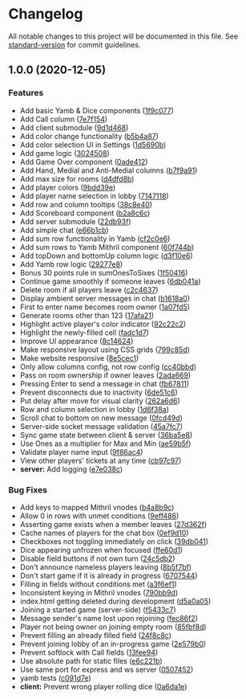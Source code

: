# Changelog

All notable changes to this project will be documented in this file. See [standard-version](https://github.com/conventional-changelog/standard-version) for commit guidelines.

## 1.0.0 (2020-12-05)


### Features

* Add basic Yamb & Dice components ([1f9c077](https://github.com/Asha20/yamb/commit/1f9c077575a665fde4fdf5fba54d59c3322dd0b6))
* Add Call column ([7e7f154](https://github.com/Asha20/yamb/commit/7e7f15468c4efc7cc6a377ac71871454c3d8b1c7))
* Add client submodule ([9d1d468](https://github.com/Asha20/yamb/commit/9d1d46821fdc38c20a7fd23e83c4fa9fd9a616e0))
* Add color change functionality ([b5b4a87](https://github.com/Asha20/yamb/commit/b5b4a875cbb4072023c470f97315b4da9098b667))
* Add color selection UI in Settings ([1d5690b](https://github.com/Asha20/yamb/commit/1d5690b63e9b93dd30196a3fc4a4a8e8487499e9))
* Add game logic ([3024508](https://github.com/Asha20/yamb/commit/3024508e41feafab0de52fa0ff6a03a2e171ee05))
* Add Game Over component ([0ade412](https://github.com/Asha20/yamb/commit/0ade412f54f054983b2f6a2723acd0eb801355fa))
* Add Hand, Medial and Anti-Medial columns ([b7f9a91](https://github.com/Asha20/yamb/commit/b7f9a91e715f32a94fb7a7ae432a60ace43ae631))
* Add max size for rooms ([d4dfd8b](https://github.com/Asha20/yamb/commit/d4dfd8b43fe7243b44fcb5804270ace1a725beba))
* Add player colors ([9bdd39e](https://github.com/Asha20/yamb/commit/9bdd39eb62892c4519025147bc94150a7d3c2513))
* Add player name selection in lobby ([7147118](https://github.com/Asha20/yamb/commit/7147118e23bc5d5383f8342f50cce0c9ecbcec22))
* Add row and column tooltips ([38c8e40](https://github.com/Asha20/yamb/commit/38c8e400e31f2b8d4995bd1549c37203d28266b1))
* Add Scoreboard component ([b2a8c6c](https://github.com/Asha20/yamb/commit/b2a8c6c0f86b88e767da9e50fc9816053eb4366e))
* Add server submodule ([22db93f](https://github.com/Asha20/yamb/commit/22db93ff7ae67fec46a2d8e94978e6f11353ec84))
* Add simple chat ([e66b1cb](https://github.com/Asha20/yamb/commit/e66b1cb4bb2836c22d9d6b620512226ab9c41207))
* Add sum row functionality in Yamb ([cf2c0e6](https://github.com/Asha20/yamb/commit/cf2c0e6e54bb1ac662af42acc154003cc15471ef))
* Add sum rows to Yamb Mithril component ([60f744b](https://github.com/Asha20/yamb/commit/60f744baef7006fae43a9100a17f9618e713036a))
* Add topDown and bottomUp column logic ([d3f10e6](https://github.com/Asha20/yamb/commit/d3f10e6aaa0408f914409025c52f02f548a3cdac))
* Add Yamb row logic ([29277e8](https://github.com/Asha20/yamb/commit/29277e8640944123c541845317e2c0725b471a04))
* Bonus 30 points rule in sumOnesToSixes ([1f50416](https://github.com/Asha20/yamb/commit/1f50416988430396abaf5f01eeb1af127c329002))
* Continue game smoothly if someone leaves ([6db041a](https://github.com/Asha20/yamb/commit/6db041a0852237295d14a9ed278a289755d6a9ba))
* Delete room if all players leave ([c2c4637](https://github.com/Asha20/yamb/commit/c2c46371143c5cf66ef1cefa1e2edbf3df47c5e9))
* Display ambient server messages in chat ([b1618a0](https://github.com/Asha20/yamb/commit/b1618a07368bec7651dd045a1a7bf5d24146173b))
* First to enter name becomes room owner ([1a07fd5](https://github.com/Asha20/yamb/commit/1a07fd5e1aef4d78a7079928a81ef85bc182c324))
* Generate rooms other than 123 ([17afa21](https://github.com/Asha20/yamb/commit/17afa2163a5cf0ba4866e05871e9efb4ab70eb5b))
* Highlight active player's color indicator ([92c22c2](https://github.com/Asha20/yamb/commit/92c22c273ca184934977aa8f7809add39960ea6b))
* Highlight the newly-filled cell ([fadc1d7](https://github.com/Asha20/yamb/commit/fadc1d70e9ffcba87eeb20fe8f34d6b8d83fab14))
* Improve UI appearance ([8c14624](https://github.com/Asha20/yamb/commit/8c14624d3dade4d25fdc8c4e85e7ace27a395d52))
* Make responsive layout using CSS grids ([799c85d](https://github.com/Asha20/yamb/commit/799c85d51dcc509fc1e2c4af0fa8d391f385a379))
* Make website responsive ([8e5cec1](https://github.com/Asha20/yamb/commit/8e5cec101649672f34f0ef9bb23cf5fa4c797dd9))
* Only allow columns config, not row config ([cc40bbd](https://github.com/Asha20/yamb/commit/cc40bbded71515435de08736cedc45fc19cffa37))
* Pass on room ownership if owner leaves ([2ada669](https://github.com/Asha20/yamb/commit/2ada6698d0d052733e03112d8c971542c1d54d0c))
* Pressing Enter to send a message in chat ([fb67811](https://github.com/Asha20/yamb/commit/fb6781133e7dfa8979b36427f6f8c8e328dee020))
* Prevent disconnects due to inactivity ([6de51c6](https://github.com/Asha20/yamb/commit/6de51c62d7a6579a755d54ceac1f4cb22a2bf331))
* Put delay after move for visual clarity ([262a6d6](https://github.com/Asha20/yamb/commit/262a6d600cb3da591c225beeb8562e351885f4d5))
* Row and column selection in lobby ([1d6f38a](https://github.com/Asha20/yamb/commit/1d6f38aa155b9e0d9fbed390b5c4bd982b3af668))
* Scroll chat to bottom on new message ([0fcd49d](https://github.com/Asha20/yamb/commit/0fcd49dfbc4252895622cc4893da8fcc99f9d338))
* Server-side socket message validation ([45a7fc7](https://github.com/Asha20/yamb/commit/45a7fc786f199dcf1f58a43ddb14b190a3c9cea9))
* Sync game state between client & server ([36ba5e8](https://github.com/Asha20/yamb/commit/36ba5e8421bb5aba26d3337c7b91a1784bfa92ab))
* Use Ones as a multiplier for Max and Min ([ae59b5f](https://github.com/Asha20/yamb/commit/ae59b5f714018cca4677a04389f7617a653712a9))
* Validate player name input ([9f86ac4](https://github.com/Asha20/yamb/commit/9f86ac4325d52545db43b33a05b77b4728bfd4eb))
* View other players' tickets at any time ([cb97c97](https://github.com/Asha20/yamb/commit/cb97c975cdca443ce21c6e224208a065c7039e0f))
* **server:** Add logging ([e7e038c](https://github.com/Asha20/yamb/commit/e7e038c456bc24bbd3366365b8ebab06235cf380))


### Bug Fixes

* Add keys to mapped Mithril vnodes ([b4a8b9c](https://github.com/Asha20/yamb/commit/b4a8b9c9c1ccb33ca63591525fd549ac23d117d5))
* Allow 0 in rows with unmet conditions ([9eff486](https://github.com/Asha20/yamb/commit/9eff486296b2ef385270a32532e281c760d43c48))
* Asserting game exists when a member leaves ([27d362f](https://github.com/Asha20/yamb/commit/27d362fe5ff24b79a41b67643110aaaf20332be0))
* Cache names of players for the chat box ([0ef9d10](https://github.com/Asha20/yamb/commit/0ef9d10562033148d2d42523bf1dbe23ca7e8f4a))
* Checkboxes not toggling immediately on click ([39db041](https://github.com/Asha20/yamb/commit/39db041c2ecbd234332a5f842bfa069a9bbe91a7))
* Dice appearing unfrozen when focused ([ffe60d1](https://github.com/Asha20/yamb/commit/ffe60d11c96cd454b7ccd96baa6a874e47bd4776))
* Disable field buttons if not own turn ([24c5db2](https://github.com/Asha20/yamb/commit/24c5db2d7298362851dd019106c62361397e53cd))
* Don't announce nameless players leaving ([8b5f7bf](https://github.com/Asha20/yamb/commit/8b5f7bfb16641362cd269bede880fbb03fb89eb8))
* Don't start game if it is already in progress ([6707544](https://github.com/Asha20/yamb/commit/6707544daf75a65f5fc8df77d32da97ee6d55b95))
* Filling in fields without conditions met ([a3f6ef1](https://github.com/Asha20/yamb/commit/a3f6ef1c4c1a9cbab3976548156591fe0179bc6e))
* Inconsistent keying in Mithril vnodes ([790bb9d](https://github.com/Asha20/yamb/commit/790bb9d655dd7a26b972b8d5e1e213df0507602f))
* index.html getting deleted during development ([d5a0a05](https://github.com/Asha20/yamb/commit/d5a0a054abdd2639210cab3a47925614e8bd9769))
* Joining a started game (server-side) ([f5433c7](https://github.com/Asha20/yamb/commit/f5433c776f690798220681f5fbf576e9474acad0))
* Message sender's name lost upon rejoining ([fec86f2](https://github.com/Asha20/yamb/commit/fec86f23b11c42a306e8d75391bdee5b8239ffde))
* Player not being owner on joining empty room ([85fbf8d](https://github.com/Asha20/yamb/commit/85fbf8df5fe96413f80df4df8a3d51b507efc004))
* Prevent filling an already filled field ([24f8c8c](https://github.com/Asha20/yamb/commit/24f8c8c0ff0d2665004d2ae5a92238e52558259a))
* Prevent joining lobby of an in-progress game ([2e579b0](https://github.com/Asha20/yamb/commit/2e579b065f31598e39eb022e7669d0490d38524a))
* Prevent softlock with Call fields ([13fee94](https://github.com/Asha20/yamb/commit/13fee94dafcb044490db9186a98f99d105186268))
* Use absolute path for static files ([e6c221b](https://github.com/Asha20/yamb/commit/e6c221bdae2674d59a48aaa577f91ee442f05634))
* Use same port for express and ws server ([0507452](https://github.com/Asha20/yamb/commit/0507452014514d0990048adf66734fa15d2088dd))
* yamb tests ([c091d7e](https://github.com/Asha20/yamb/commit/c091d7eeaf086a8e8a366bc106883b1b01bc431c))
* **client:** Prevent wrong player rolling dice ([0a6da1e](https://github.com/Asha20/yamb/commit/0a6da1ead6597f33ae7af9fba182c566cf3deaf1))
